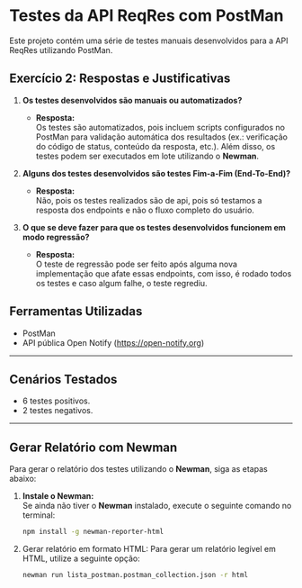 # Testes da API ReqRes com PostMan

Este projeto contém uma série de testes manuais desenvolvidos para a API ReqRes utilizando PostMan.

## Exercício 2: Respostas e Justificativas

1. **Os testes desenvolvidos são manuais ou automatizados?**
   - **Resposta:**  
     Os testes são automatizados, pois incluem scripts configurados no PostMan para validação automática dos resultados (ex.: verificação do código de status, conteúdo da resposta, etc.). Além disso, os testes podem ser executados em lote utilizando o **Newman**.

2. **Alguns dos testes desenvolvidos são testes Fim-a-Fim (End-To-End)?**
   - **Resposta:**  
     Não, pois os testes realizados são de api, pois só testamos a resposta dos endpoints e não o fluxo completo do usuário.

3. **O que se deve fazer para que os testes desenvolvidos funcionem em modo regressão?**
   - **Resposta:**  
     O teste de regressão pode ser feito após alguma nova implementação que afate essas endpoints, com isso, é rodado todos os testes e caso algum falhe, o teste regrediu.


## Ferramentas Utilizadas
- PostMan
- API pública Open Notify (https://open-notify.org)

---

## Cenários Testados
- 6 testes positivos.
- 2 testes negativos.

---

## Gerar Relatório com Newman

Para gerar o relatório dos testes utilizando o **Newman**, siga as etapas abaixo:

1. **Instale o Newman:**  
   Se ainda não tiver o **Newman** instalado, execute o seguinte comando no terminal:
   ```bash
   npm install -g newman-reporter-html
   ```

2. Gerar relatório em formato HTML:
Para gerar um relatório legível em HTML, utilize a seguinte opção:
   ```bash
   newman run lista_postman.postman_collection.json -r html
   ```
